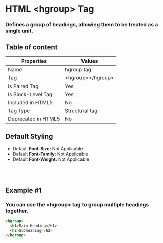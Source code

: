 # HTML &lt;hgroup&gt; Tag

### Defines a group of headings, allowing them to be treated as a single unit.



## Table of content


| Properties            | Values                                                               |
|---------------------|----------------------------------------------------------------------|
| Name                | hgroup tag                                                |
| Tag                 | &lt;hgroup&gt;&lt;/hgroup&gt;                                            |
| Is Paired Tag       | Yes                                                  |
| Is Block-Level Tag  | Yes                                |
| Included in HTML5   | No     |
| Tag Type            | Structural tag     |
| Deprecated in HTML5 | No     |


## Default Styling


-	Default **Font-Size:** Not Applicable
-	Default **Font-Family:** Not Applicable
-	Default **Font-Weight:** Not Applicable


<br>
<br>

## Example #1
### You can use the &lt;hgroup&gt; tag to group multiple headings together.
```html
<hgroup>
  <h1>Main Heading</h1>
  <h2>Subheading</h2>
</hgroup>
``` 
<br>
<br>


